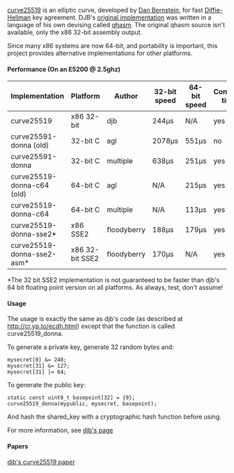 [curve25519](http://cr.yp.to/ecdh.html) is an elliptic curve, developed by [Dan Bernstein](http://cr.yp.to/djb.html), for fast [Diffie-Hellman](http://en.wikipedia.org/wiki/Diffie-Hellman) key agreement. DJB's [original implementation](http://cr.yp.to/ecdh.html) was written in a language of his own devising called [qhasm](http://cr.yp.to/qhasm.html). The original qhasm source isn't available, only the x86 32-bit assembly output.

Since many x86 systems are now 64-bit, and portability is important, this project provides alternative implementations for other platforms. 

#### Performance (On an E5200 @ 2.5ghz)
<table>
<thead><tr><th>Implementation</th><th>Platform</th><th>Author</th><th>32-bit speed</th><th>64-bit speed</th><th>Constant time</th></tr></thead>
<tbody>
<tr><td>curve25519</td><td>x86 32-bit</td><td>djb</td><td>244&mu;s</td><td>N/A</td><td>yes</td></tr>
<tr><td>curve25591-donna (old)</td><td>32-bit C</td><td>agl</td><td>2078&mu;s</td><td>551&mu;s</td><td>no</td></tr>
<tr><td>curve25591-donna</td><td>32-bit C</td><td>multiple</td><td>638&mu;s</td><td>251&mu;s</td><td>yes</td></tr>
<tr><td>curve25519-donna-c64 (old)</td><td>64-bit C</td><td>agl</td><td>N/A</td><td>215&mu;s</td><td>yes</td></tr>
<tr><td>curve25519-donna-c64</td><td>64-bit C</td><td>multiple</td><td>N/A</td><td>113&mu;s</td><td>yes</td></tr>
<tr><td>curve25519-donna-sse2*</td><td>x86 SSE2</td><td>floodyberry</td><td>188&mu;s</td><td>179&mu;s</td><td>yes</td></tr>
<tr><td>curve25519-donna-sse2-asm*</td><td>x86 32-bit SSE2</td><td>floodyberry</td><td>170&mu;s</td><td>N/A</td><td>yes</td></tr>
</tbody>
</table>

*The 32 bit SSE2 implementation is not guaranteed to be faster than djb's 64 bit floating point version on all platforms. As always, test, don't assume!

#### Usage

The usage is exactly the same as djb's code (as described at http://cr.yp.to/ecdh.html) except that the function is called curve25519_donna.

To generate a private key, generate 32 random bytes and: 

	mysecret[0] &= 248;
	mysecret[31] &= 127;
	mysecret[31] |= 64;

To generate the public key:

	static const uint8_t basepoint[32] = {9};
	curve25519_donna(mypublic, mysecret, basepoint);

And hash the shared_key with a cryptographic hash function before using.

For more information, see [djb's page](http://cr.yp.to/ecdh.html)

#### Papers

[djb's curve25519 paper](http://cr.yp.to/ecdh/curve25519-20060209.pdf)